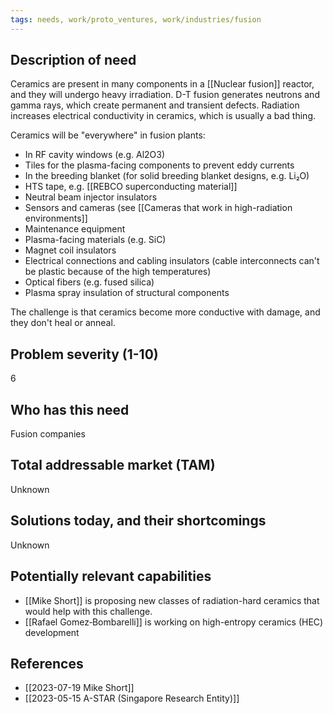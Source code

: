 ```yaml
---
tags: needs, work/proto_ventures, work/industries/fusion
---
```


## Description of need
Ceramics are present in many components in a [[Nuclear fusion]] reactor, and they will undergo heavy irradiation. D-T fusion generates neutrons and gamma rays, which create permanent and transient defects. Radiation increases electrical conductivity in ceramics, which is usually a bad thing. 

Ceramics will be "everywhere" in fusion plants:
- In RF cavity windows (e.g. Al2O3)
- Tiles for the plasma-facing components to prevent eddy currents 
- In the breeding blanket (for solid breeding blanket designs, e.g. Li₂O)
- HTS tape, e.g. [[REBCO superconducting material]]
- Neutral beam injector insulators
- Sensors and cameras (see [[Cameras that work in high-radiation environments]]
- Maintenance equipment
- Plasma-facing materials (e.g. SiC)
- Magnet coil insulators
- Electrical connections and cabling insulators (cable interconnects can't be plastic because of the high temperatures)
- Optical fibers (e.g. fused silica)
- Plasma spray insulation of structural components

The challenge is that ceramics become more conductive with damage, and they don't heal or anneal. 

## Problem severity (1-10)
6

## Who has this need
Fusion companies

## Total addressable market (TAM)
Unknown

## Solutions today, and their shortcomings
Unknown

## Potentially relevant capabilities
- [[Mike Short]] is proposing new classes of radiation-hard ceramics that would help with this challenge. 
- [[Rafael Gomez‐Bombarelli]] is working on high-entropy ceramics (HEC) development

## References
- [[2023-07-19 Mike Short]]
- [[2023-05-15 A-STAR (Singapore Research Entity)]]